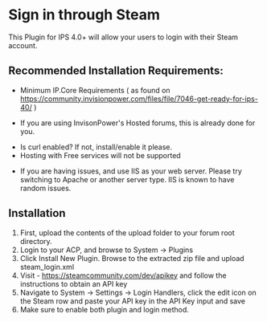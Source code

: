 Sign in through Steam
=====================
This Plugin for IPS 4.0+ will allow your users to login with their Steam account.

## Recommended Installation Requirements:
* Minimum IP.Core Requirements ( as found on https://community.invisionpower.com/files/file/7046-get-ready-for-ips-40/ )
 - If you are using InvisonPower's Hosted forums, this is already done for you.
* Is curl enabled? If not, install/enable it please.
* Hosting with Free services will not be supported
 - If you are having issues, and use IIS as your web server. Please try switching to Apache or another server type. IIS is known to have random issues.

## Installation

1. First, upload the contents of the upload folder to your forum root directory.
2. Login to your ACP, and browse to System -> Plugins
3. Click Install New Plugin. Browse to the extracted zip file and upload steam_login.xml
4. Visit - https://steamcommunity.com/dev/apikey and follow the instructions to obtain an API key
5. Navigate to System -> Settings -> Login Handlers, click the edit icon on the Steam row and paste your API key in the API Key input and save
6. Make sure to enable both plugin and login method.
